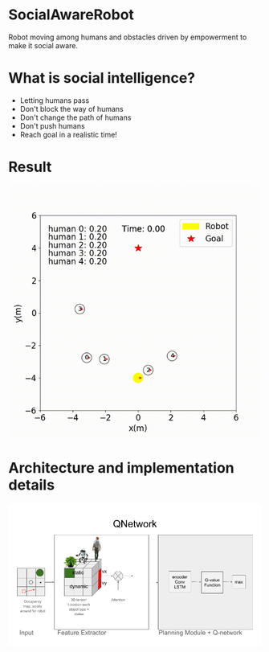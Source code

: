 # SocialAwareRobot
Robot moving among humans and obstacles driven by empowerment to make it social aware.

# What is social intelligence?
- Letting humans pass
- Don't block the way of humans
- Don't change the path of humans
- Don't push humans
- Reach goal in a realistic time!

# Result

![](tmp.gif)

# Architecture and implementation details

![](architecture.png)



